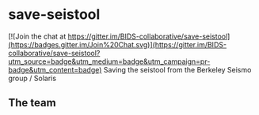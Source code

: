 # save-seistool

[![Join the chat at https://gitter.im/BIDS-collaborative/save-seistool](https://badges.gitter.im/Join%20Chat.svg)](https://gitter.im/BIDS-collaborative/save-seistool?utm_source=badge&utm_medium=badge&utm_campaign=pr-badge&utm_content=badge)
Saving the seistool from the Berkeley Seismo group / Solaris

## The team
